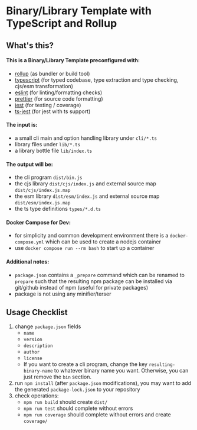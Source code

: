 # Binary/Library Template with TypeScript and Rollup

## What's this?

#### This is a Binary/Library Template preconfigured with:

* [rollup](https://rollupjs.org) (as bundler or build tool)
* [typescript](https://www.typescriptlang.org) (for typed codebase, type extraction and type checking, cjs/esm
  transformation)
* [eslint](https://eslint.org) (for linting/formatting checks)
* [prettier](https://prettier.io) (for source code formatting)
* [jest](https://jestjs.io) (for testing / coverage)
* [ts-jest](https://kulshekhar.github.io/ts-jest) (for jest with ts support)

#### The input is:

* a small cli main and option handling library under `cli/*.ts`
* library files under `lib/*.ts`
* a library bottle file `lib/index.ts`

#### The output will be:

* the cli program `dist/bin.js`
* the cjs library `dist/cjs/index.js` and external source map `dist/cjs/index.js.map`
* the esm library `dist/esm/index.js` and external source map `dist/esm/index.js.map`
* the ts type definitions `types/*.d.ts`

#### Docker Compose for Dev:

* for simplicity and common development environment there is a `docker-compose.yml` which can be used to create a nodejs container
* use `docker compose run --rm bash` to start up a container

#### Additional notes:

* `package.json` contains a `_prepare` command which can be renamed to `prepare` such that the resulting npm package can
  be installed via git/github instead of npm (useful for private packages)
* package is not using any minifier/terser

## Usage Checklist

1. change `package.json` fields
    * `name`
    * `version`
    * `description`
    * `author`
    * `license`
    * If you want to create a cli program, change the key `resulting-binary-name` to whatever binary name you want.
      Otherwise, you can just remove the `bin` section.
2. run `npm install` (after `package.json` modifications), you may want to add the generated `package-lock.json` to your
   repository
3. check operations:
    * `npm run build` should create `dist/`
    * `npm run test` should complete without errors
    * `npm run coverage` should complete without errors and create `coverage/`
